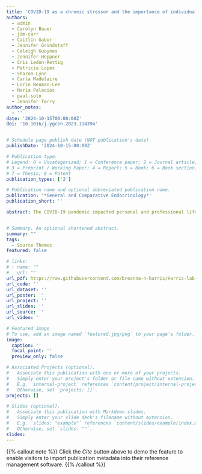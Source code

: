 ```yaml
---
title: 'COVID-19 as a chronic stressor and the importance of individual identity: A data-driven look at academic productivity during the pandemic'
authors:
  - admin
  - Carolyn Bauer
  - jim-carr
  - Caitlin Gabor
  - Jennifer Grindstaff
  - Caleigh Guoynes
  - Jennifer Heppner
  - Cris Ledon-Rettig
  - Patricia Lopes
  - Sharon Lynn
  - Carla Madelaire
  - Lorin Neuman-Lee
  - Maria Palacios
  - paul-soto
  - Jennifer Terry
author_notes:
  - ''
date: '2024-10-15T00:00:00Z'
doi: '10.1016/j.ygcen.2023.114394'


# Schedule page publish date (NOT publication's date).
publishDate: '2024-10-15:00:00Z'

# Publication type.
# Legend: 0 = Uncategorized; 1 = Conference paper; 2 = Journal article;
# 3 = Preprint / Working Paper; 4 = Report; 5 = Book; 6 = Book section;
# 7 = Thesis; 8 = Patent
publication_types: ['2']

# Publication name and optional abbreviated publication name.
publication: '*General and Comparative Endocrinology*'
publication_short: ''

abstract: The COVID-19 pandemic impacted personal and professional life. For academics, research, teaching, and service tasks were upended and we all had to navigate the altered landscape. However, some individuals faced a disproportionate burden, particularly academics with minoritized identities or those who were early career, were caregivers, or had intersecting identities. As comparative endocrinologists, we determine how aspects of individual and species-level variation influence response to, recovery from, and resilience in the face of stressors. Here, we flip that framework and apply an integrative biological lens to the impact of the COVID-19 chronic stressor on our endocrine community. We address how the pandemic altered impact factors of academia (e.g., scholarly products) and relatedly, how factors of impact (e.g., sex, gender, race, career stage, caregiver status, etc.) altered the way in which individuals could respond. We predict the pandemic will have long-term impacts on the population dynamics, composition, and landscape of our academic ecosystem. Impact factors of research, namely journal submissions, were altered by COVID-19, and women authors saw a big dip. We discuss this broadly and then report General and Comparative Endocrinology (GCE) manuscript submission and acceptance status by gender and geographic region from 2019 to 2023. We also summarize how the pandemic impacted individuals with different axes of identity, how academic institutions have responded, compile proposed solutions, and conclude with a discussion on what we can all do to (re)build the academy in an equitable way. At GCE, the first author positions had gender parity, but men outnumbered women at the corresponding author position. Region of manuscript origin mattered for submission and acceptance rates, and women authors from Asia and the Middle East were the most heavily impacted by the pandemic. The number of manuscripts submitted dropped after year 1 of the pandemic and has not yet recovered. Thus, COVID-19 was a chronic stressor for the GCE community.


# Summary. An optional shortened abstract.
summary: ""
tags:
  - Source Themes
featured: false

# links:
# - name: ""
#   url: ""
url_pdf: https://raw.githubusercontent.com/breanna-n-harris/Harris-lab-website/338825c7aa3b9902752189b35ba48222288ef342/content/publication/Harris_etal_Covid_2024/Harris_etal_COVID_2024.pdf
url_code: ''
url_dataset: ''
url_poster: ''
url_project: ''
url_slides: ''
url_source: ''
url_video: ''

# Featured image
# To use, add an image named `featured.jpg/png` to your page's folder.
image:
  caption: ''
  focal_point: ''
  preview_only: false

# Associated Projects (optional).
#   Associate this publication with one or more of your projects.
#   Simply enter your project's folder or file name without extension.
#   E.g. `internal-project` references `content/project/internal-project/index.md`.
#   Otherwise, set `projects: []`.
projects: []

# Slides (optional).
#   Associate this publication with Markdown slides.
#   Simply enter your slide deck's filename without extension.
#   E.g. `slides: "example"` references `content/slides/example/index.md`.
#   Otherwise, set `slides: ""`.
slides:
---
```


{{% callout note %}}
Click the _Cite_ button above to demo the feature to enable visitors to import publication metadata into their reference management software.
{{% /callout %}}
